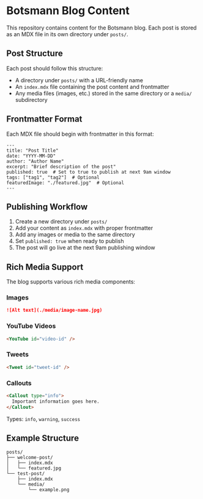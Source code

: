 # Botsmann Blog Content

This repository contains content for the Botsmann blog. Each post is stored as an MDX file in its own directory under `posts/`.

## Post Structure

Each post should follow this structure:
- A directory under `posts/` with a URL-friendly name
- An `index.mdx` file containing the post content and frontmatter
- Any media files (images, etc.) stored in the same directory or a `media/` subdirectory

## Frontmatter Format

Each MDX file should begin with frontmatter in this format:

```
---
title: "Post Title"
date: "YYYY-MM-DD"
author: "Author Name"
excerpt: "Brief description of the post"
published: true  # Set to true to publish at next 9am window
tags: ["tag1", "tag2"]  # Optional
featuredImage: "./featured.jpg"  # Optional
---
```

## Publishing Workflow

1. Create a new directory under `posts/`
2. Add your content as `index.mdx` with proper frontmatter
3. Add any images or media to the same directory
4. Set `published: true` when ready to publish
5. The post will go live at the next 9am publishing window

## Rich Media Support

The blog supports various rich media components:

### Images

```markdown
![Alt text](./media/image-name.jpg)
```

### YouTube Videos

```markdown
<YouTube id="video-id" />
```

### Tweets

```markdown
<Tweet id="tweet-id" />
```

### Callouts

```markdown
<Callout type="info">
  Important information goes here.
</Callout>
```

Types: `info`, `warning`, `success`

## Example Structure

```
posts/
├── welcome-post/
│   ├── index.mdx
│   └── featured.jpg
└── test-post/
    ├── index.mdx
    └── media/
        └── example.png
```
